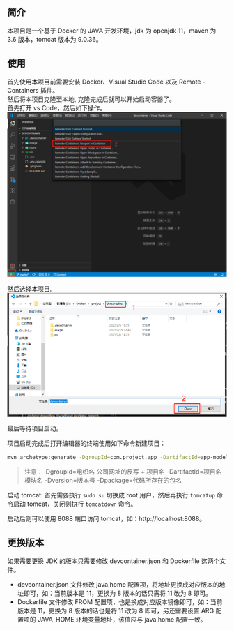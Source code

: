 ## 简介

本项目是一个基于 Docker 的 JAVA 开发环境，jdk 为 openjdk 11，maven 为 3.6 版本，tomcat 版本为 9.0.36。

## 使用

首先使用本项目前需要安装 Docker、Visual Studio Code 以及 Remote - Containers 插件。  
然后将本项目克隆至本地, 克隆完成后就可以开始启动容器了。   
首先打开 vs Code，然后如下操作。  
![](./image/image-1.jpg)

然后选择本项目。  
![](./image/image-2.jpg)

最后等待项目启动。

项目启动完成后打开编辑器的终端使用如下命令新建项目：
```sh
mvn archetype:generate -DgroupId=com.project.app -DartifactId=app-model -Dversion=0.0.1SNAPSHOT -Dpackage=com.project.app
```
>注意：-DgroupId=组织名 公司网址的反写 + 项目名 -DartifactId=项目名-模块名 -Dversion=版本号 -Dpackage=代码所存在的包名

启动 tomcat:
首先需要执行 `sudo su` 切换成 root 用户，然后再执行 `tomcatup` 命令启动 tomcat，关闭则执行 `tomcatdown` 命令。

启动后则可以使用 8088 端口访问 tomcat，如：http://localhost:8088。

## 更换版本

如果需要更换 JDK 的版本只需要修改 devcontainer.json 和 Dockerfile 这两个文件。
* devcontainer.json 文件修改 java.home 配置项，将地址更换成对应版本的地址即可，如：当前版本是 11，更换为 8 版本的话只需将 11 改为 8 即可。
* Dockerfile 文件修改 FROM 配置项，也是换成对应版本镜像即可，如：当前版本是 11，更换为 8 版本的话也是将 11 改为 8 即可，另还需要设置 ARG 配置项的 JAVA_HOME 环境变量地址，该值应与 java.home 配置一致。